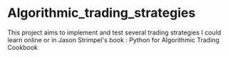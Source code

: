 # Algorithmic_trading_strategies

This project aims to implement and test several trading strategies I could learn online or in Jason Strimpel's book : Python for Algorithmic Trading Cookbook
